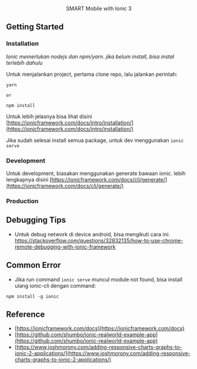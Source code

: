 <p align="center">SMART Mobile with Ionic 3</p>

## Getting Started
### Installation

*Ionic memerlukan nodejs dan npm/yarn. jika belum install, bisa instal terlebih dahulu*

Untuk menjalankan project, pertama clone repo, lalu jalankan perintah: 
```
yarn

or

npm install
```

Untuk lebih jelasnya bisa lihat disini [https://ionicframework.com/docs/intro/installation/](https://ionicframework.com/docs/intro/installation/)

Jika sudah selesai install semua package, untuk dev menggunakan `ionic serve`

### Development
Untuk development, biasakan menggunakan generate bawaan ionic. lebih lengkapnya disini [https://ionicframework.com/docs/cli/generate/](https://ionicframework.com/docs/cli/generate/)

### Production

## Debugging Tips
* Untuk debug network di device android, bisa mengikuti cara ini:
https://stackoverflow.com/questions/32832135/how-to-use-chrome-remote-debugging-with-ionic-framework

## Common Error
* Jika run command `ionic serve` muncul module not found, bisa install ulang ionic-cli dengan command:
```
npm install -g ionic
```


## Reference
* [https://ionicframework.com/docs](https://ionicframework.com/docs)
* [https://github.com/shumbo/ionic-realworld-example-app](https://github.com/shumbo/ionic-realworld-example-app)
* [https://www.joshmorony.com/adding-responsive-charts-graphs-to-ionic-2-applications/](https://www.joshmorony.com/adding-responsive-charts-graphs-to-ionic-2-applications/)
